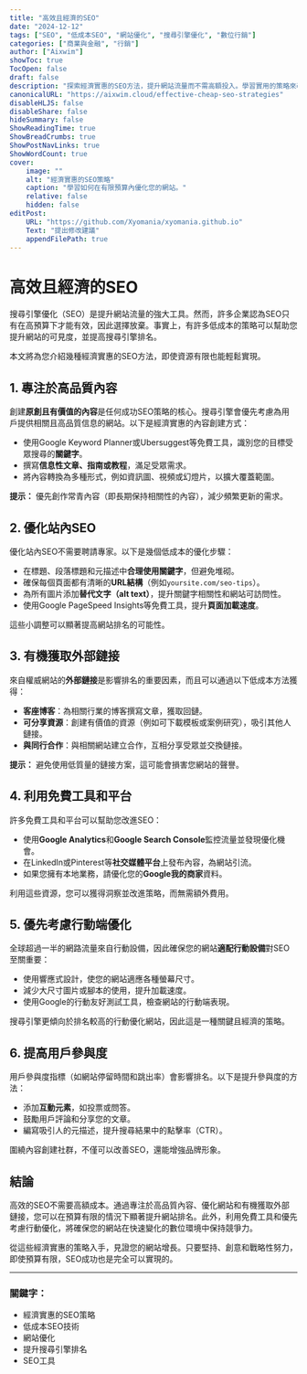 ```yaml
---
title: "高效且經濟的SEO"
date: "2024-12-12"
tags: ["SEO", "低成本SEO", "網站優化", "搜尋引擎優化", "數位行銷"]
categories: ["商業與金融", "行銷"]
author: ["Aixwim"]
showToc: true
TocOpen: false
draft: false
description: "探索經濟實惠的SEO方法，提升網站流量而不需高額投入。學習實用的策略來改善搜尋引擎排名。"
canonicalURL: "https://aixwim.cloud/effective-cheap-seo-strategies"
disableHLJS: false
disableShare: false
hideSummary: false
ShowReadingTime: true
ShowBreadCrumbs: true
ShowPostNavLinks: true
ShowWordCount: true
cover:
    image: ""
    alt: "經濟實惠的SEO策略"
    caption: "學習如何在有限預算內優化您的網站。"
    relative: false
    hidden: false
editPost:
    URL: "https://github.com/Xyomania/xyomania.github.io"
    Text: "提出修改建議"
    appendFilePath: true
---
```


# 高效且經濟的SEO

搜尋引擎優化（SEO）是提升網站流量的強大工具。然而，許多企業認為SEO只有在高預算下才能有效，因此選擇放棄。事實上，有許多低成本的策略可以幫助您提升網站的可見度，並提高搜尋引擎排名。

本文將為您介紹幾種經濟實惠的SEO方法，即使資源有限也能輕鬆實現。

## 1. 專注於高品質內容

創建**原創且有價值的內容**是任何成功SEO策略的核心。搜尋引擎會優先考慮為用戶提供相關且高品質信息的網站。以下是經濟實惠的內容創建方式：
- 使用Google Keyword Planner或Ubersuggest等免費工具，識別您的目標受眾搜尋的**關鍵字**。
- 撰寫**信息性文章、指南或教程**，滿足受眾需求。
- 將內容轉換為多種形式，例如資訊圖、視頻或幻燈片，以擴大覆蓋範圍。

**提示：** 優先創作常青內容（即長期保持相關性的內容），減少頻繁更新的需求。

## 2. 優化站內SEO

優化站內SEO不需要聘請專家。以下是幾個低成本的優化步驟：
- 在標題、段落標題和元描述中**合理使用關鍵字**，但避免堆砌。
- 確保每個頁面都有清晰的**URL結構**（例如`yoursite.com/seo-tips`）。
- 為所有圖片添加**替代文字（alt text）**，提升關鍵字相關性和網站可訪問性。
- 使用Google PageSpeed Insights等免費工具，提升**頁面加載速度**。

這些小調整可以顯著提高網站排名的可能性。

## 3. 有機獲取外部鏈接

來自權威網站的**外部鏈接**是影響排名的重要因素，而且可以通過以下低成本方法獲得：
- **客座博客**：為相關行業的博客撰寫文章，獲取回鏈。
- **可分享資源**：創建有價值的資源（例如可下載模板或案例研究），吸引其他人鏈接。
- **與同行合作**：與相關網站建立合作，互相分享受眾並交換鏈接。

**提示：** 避免使用低質量的鏈接方案，這可能會損害您網站的聲譽。

## 4. 利用免費工具和平台

許多免費工具和平台可以幫助您改進SEO：
- 使用**Google Analytics**和**Google Search Console**監控流量並發現優化機會。
- 在LinkedIn或Pinterest等**社交媒體平台**上發布內容，為網站引流。
- 如果您擁有本地業務，請優化您的**Google我的商家**資料。

利用這些資源，您可以獲得洞察並改進策略，而無需額外費用。

## 5. 優先考慮行動端優化

全球超過一半的網路流量來自行動設備，因此確保您的網站**適配行動設備**對SEO至關重要：
- 使用響應式設計，使您的網站適應各種螢幕尺寸。
- 減少大尺寸圖片或腳本的使用，提升加載速度。
- 使用Google的行動友好測試工具，檢查網站的行動端表現。

搜尋引擎更傾向於排名較高的行動優化網站，因此這是一種關鍵且經濟的策略。

## 6. 提高用戶參與度

用戶參與度指標（如網站停留時間和跳出率）會影響排名。以下是提升參與度的方法：
- 添加**互動元素**，如投票或問答。
- 鼓勵用戶評論和分享您的文章。
- 編寫吸引人的元描述，提升搜尋結果中的點擊率（CTR）。

圍繞內容創建社群，不僅可以改善SEO，還能增強品牌形象。

## 結論

高效的SEO不需要高額成本。通過專注於高品質內容、優化網站和有機獲取外部鏈接，您可以在預算有限的情況下顯著提升網站排名。此外，利用免費工具和優先考慮行動優化，將確保您的網站在快速變化的數位環境中保持競爭力。

從這些經濟實惠的策略入手，見證您的網站增長。只要堅持、創意和戰略性努力，即使預算有限，SEO成功也是完全可以實現的。

---

### 關鍵字：
- 經濟實惠的SEO策略
- 低成本SEO技術
- 網站優化
- 提升搜尋引擎排名
- SEO工具
